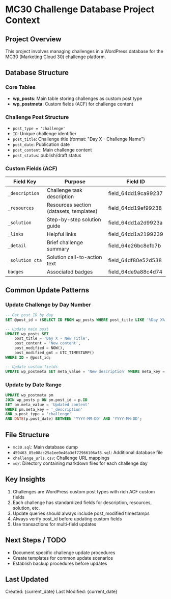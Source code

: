 # MC30 Challenge Database Project Context

## Project Overview
This project involves managing challenges in a WordPress database for the MC30 (Marketing Cloud 30) challenge platform.

## Database Structure

### Core Tables
- **wp_posts**: Main table storing challenges as custom post type
- **wp_postmeta**: Custom fields (ACF) for challenge content

### Challenge Post Structure
- `post_type = 'challenge'`
- `ID`: Unique challenge identifier
- `post_title`: Challenge title (format: "Day X - Challenge Name")
- `post_date`: Publication date
- `post_content`: Main challenge content
- `post_status`: publish/draft status

### Custom Fields (ACF)
| Field Key | Purpose | Field ID |
|-----------|---------|----------|
| `_description` | Challenge task description | field_64dd19ca99237 |
| `_resources` | Resources section (datasets, templates) | field_64dd19ef99238 |
| `_solution` | Step-by-step solution guide | field_64dd1a2d9923a |
| `_links` | Helpful links | field_64dd1a2199239 |
| `_detail` | Brief challenge summary | field_64e26bc8efb7b |
| `_solution_cta` | Solution call-to-action text | field_64df80e52d538 |
| `badges` | Associated badges | field_64de9a88c4d74 |

## Common Update Patterns

### Update Challenge by Day Number
```sql
-- Get post ID by day
SET @post_id = (SELECT ID FROM wp_posts WHERE post_title LIKE '%Day X%' AND post_type = 'challenge' LIMIT 1);

-- Update main post
UPDATE wp_posts SET 
    post_title = 'Day X - New Title',
    post_content = 'New content',
    post_modified = NOW(),
    post_modified_gmt = UTC_TIMESTAMP()
WHERE ID = @post_id;

-- Update custom fields
UPDATE wp_postmeta SET meta_value = 'New description' WHERE meta_key = '_description' AND post_id = @post_id;
```

### Update by Date Range
```sql
UPDATE wp_postmeta pm
JOIN wp_posts p ON pm.post_id = p.ID
SET pm.meta_value = 'Updated content'
WHERE pm.meta_key = '_description'
AND p.post_type = 'challenge'
AND DATE(p.post_date) BETWEEN 'YYYY-MM-DD' AND 'YYYY-MM-DD';
```

## File Structure
- `mc30.sql`: Main database dump
- `459463_85e08ac25a1ee0e46a3df72966106af8.sql`: Additional database file
- `challenge_urls.csv`: Challenge URL mappings
- `md/`: Directory containing markdown files for each challenge day

## Key Insights
1. Challenges are WordPress custom post types with rich ACF custom fields
2. Each challenge has standardized fields for description, resources, solution, etc.
3. Update queries should always include post_modified timestamps
4. Always verify post_id before updating custom fields
5. Use transactions for multi-field updates

## Next Steps / TODO
- Document specific challenge update procedures
- Create templates for common update scenarios
- Establish backup procedures before updates

## Last Updated
Created: {current_date}
Last Modified: {current_date} 